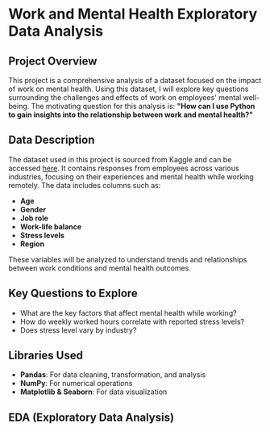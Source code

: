 # Work and Mental Health Exploratory Data Analysis

## Project Overview

This project is a comprehensive analysis of a dataset focused on the impact of work on mental health. Using this dataset, I will explore key questions surrounding the challenges and effects of work on employees' mental well-being. The motivating question for this analysis is: **"How can I use Python to gain insights into the relationship between work and mental health?"**

## Data Description

The dataset used in this project is sourced from Kaggle and can be accessed [here](https://www.kaggle.com/datasets/iramshahzadi9/remote-work-and-mental-health). It contains responses from employees across various industries, focusing on their experiences and mental health while working remotely. The data includes columns such as:

- **Age**
- **Gender**
- **Job role**
- **Work-life balance**
- **Stress levels**
- **Region**

These variables will be analyzed to understand trends and relationships between work conditions and mental health outcomes.

## Key Questions to Explore

- What are the key factors that affect mental health while working?
- How do weekly worked hours correlate with reported stress levels?
- Does stress level vary by industry?
  
## Libraries Used

- **Pandas**: For data cleaning, transformation, and analysis
- **NumPy**: For numerical operations
- **Matplotlib & Seaborn**: For data visualization

## EDA (Exploratory Data Analysis)


